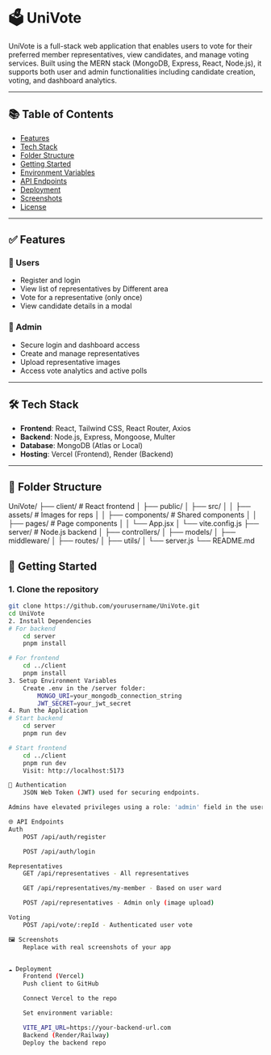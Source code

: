 # 🗳️ UniVote

UniVote is a full-stack web application that enables users to vote for their preferred member representatives, view candidates, and manage voting services. Built using the MERN stack (MongoDB, Express, React, Node.js), it supports both user and admin functionalities including candidate creation, voting, and dashboard analytics.

---

## 📚 Table of Contents

- [Features](#features)
- [Tech Stack](#tech-stack)
- [Folder Structure](#folder-structure)
- [Getting Started](#getting-started)
- [Environment Variables](#environment-variables)
- [API Endpoints](#api-endpoints)
- [Deployment](#deployment)
- [Screenshots](#screenshots)
- [License](#license)

---

## ✅ Features

### 👤 Users
- Register and login
- View list of representatives by Different area
- Vote for a representative (only once)
- View candidate details in a modal

### 🔐 Admin
- Secure login and dashboard access
- Create and manage representatives
- Upload representative images
- Access vote analytics and active polls

---

## 🛠 Tech Stack

- **Frontend**: React, Tailwind CSS, React Router, Axios
- **Backend**: Node.js, Express, Mongoose, Multer
- **Database**: MongoDB (Atlas or Local)
- **Hosting**: Vercel (Frontend), Render (Backend)

---

## 📁 Folder Structure

UniVote/
├── client/ # React frontend
│ ├── public/
│ ├── src/
│ │ ├── assets/ # Images for reps
│ │ ├── components/ # Shared components
│ │ ├── pages/ # Page components
│ │ └── App.jsx
│ └── vite.config.js
├── server/ # Node.js backend
│ ├── controllers/
│ ├── models/
│ ├── middleware/
│ ├── routes/
│ ├── utils/
│ └── server.js
└── README.md

## 🚀 Getting Started

### 1. Clone the repository

```bash
git clone https://github.com/yourusername/UniVote.git
cd UniVote
2. Install Dependencies
# For backend
    cd server
    pnpm install

# For frontend
    cd ../client
    pnpm install
3. Setup Environment Variables
    Create .env in the /server folder:
        MONGO_URI=your_mongodb_connection_string
        JWT_SECRET=your_jwt_secret
4. Run the Application
# Start backend
    cd server
    pnpm run dev

# Start frontend
    cd ../client
    pnpm run dev
    Visit: http://localhost:5173

🔐 Authentication
    JSON Web Token (JWT) used for securing endpoints.

Admins have elevated privileges using a role: 'admin' field in the user model.

🌐 API Endpoints
Auth
    POST /api/auth/register

    POST /api/auth/login

Representatives
    GET /api/representatives - All representatives

    GET /api/representatives/my-member - Based on user ward

    POST /api/representatives - Admin only (image upload)

Voting
    POST /api/vote/:repId - Authenticated user vote

🖼️ Screenshots
    Replace with real screenshots of your app


☁️ Deployment
    Frontend (Vercel)
    Push client to GitHub

    Connect Vercel to the repo

    Set environment variable:

    VITE_API_URL=https://your-backend-url.com
    Backend (Render/Railway)
    Deploy the backend repo
